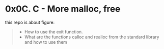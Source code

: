 # 0x0C. C - More malloc, free

this repo is about figure:

> - How to use the exit function.
> - What are the functions calloc and realloc from the standard library and how to use them
